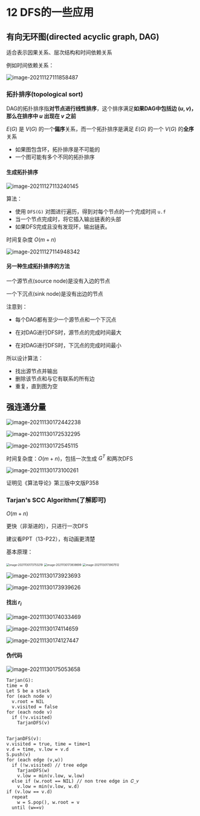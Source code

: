 # 12 DFS的一些应用

## 有向无环图(directed acyclic graph, DAG)

适合表示因果关系、层次结构和时间依赖关系

例如时间依赖关系：

![image-20211127111858487](images/image-20211127111858487.png)

### 拓扑排序(topological sort)

DAG的拓扑排序指**对节点进行线性排序**，这个排序满足**如果DAG中包括边 $(u,v)$，那么在排序中 $u$ 出现在 $v$ 之前**

$E(G)$ 是 $V(G)$ 的一个**偏序**关系，而一个拓扑排序是满足 $E(G)$ 的一个 $V(G)$ 的**全序**关系

* 如果图包含环，拓扑排序是不可能的
* 一个图可能有多个不同的拓扑排序

#### 生成拓扑排序

![image-20211127113240145](images/image-20211127113240145.png)

算法：

* 使用 `DFS(G)` 对图进行遍历，得到对每个节点的一个完成时间 `u.f`
* 当一个节点完成时，将它插入输出链表的头部
* 如果DFS完成且没有发现环，输出链表。

时间复杂度 $O(m+n)$

![image-20211127114948342](images/image-20211127114948342.png)

#### 另一种生成拓扑排序的方法

一个源节点(source node)是没有入边的节点

一个下沉点(sink node)是没有出边的节点

注意到：

* 每个DAG都有至少一个源节点和一个下沉点

* 在对DAG进行DFS时，源节点的完成时间最大
* 在对DAG进行DFS时，下沉点的完成时间最小

所以设计算法：

* 找出源节点并输出
* 删除该节点和与它有联系的所有边
* 重复，直到图为空

## 强连通分量

![image-20211130172442238](images/image-20211130172442238.png)

![image-20211130172532295](images/image-20211130172532295.png)

![image-20211130172545115](images/image-20211130172545115.png)

时间复杂度：$O(m+n)$，包括一次生成 $G^T$ 和两次DFS

![image-20211130173100261](images/image-20211130173100261.png)

证明见《算法导论》第三版中文版P358

### Tarjan's SCC Algorithm(了解即可)

$O(m+n)$

更快（非渐进的），只进行一次DFS

建议看PPT（13-P22），有动画更清楚

基本原理：

<img src="images/image-20211130173753219.png" alt="image-20211130173753219" style="zoom:50%;" />

<img src="images/image-20211130173838699.png" alt="image-20211130173838699" style="zoom:50%;" />

<img src="images/image-20211130173907512.png" alt="image-20211130173907512" style="zoom:50%;" />

![image-20211130173923693](images/image-20211130173923693.png)

![image-20211130173939626](images/image-20211130173939626.png)

#### 找出 $r_i$

![image-20211130174033469](images/image-20211130174033469.png)

![image-20211130174114659](images/image-20211130174114659.png)

![image-20211130174127447](images/image-20211130174127447.png)

#### 伪代码

![image-20211130175053658](images/image-20211130175053658.png)

```pseudocode
Tarjan(G):
time = 0
Let S be a stack
for (each node v)
  v.root = NIL
  v.visited = false
for (each node v)
  if (!v.visited)
    TarjanDFS(v)


TarjanDFS(v):
v.visited = true, time = time+1
v.d = time, v.low = v.d
S.push(v)
for (each edge (v,w))
  if (!w.visited) // tree edge
    TarjanDFS(w)
    v.low = min(v.low, w.low)
  else if (w.root == NIL) // non tree edge in 𝐶_𝑣
    v.low = min(v.low, w.d)
if (v.low == v.d)
  repeat
    w = S.pop(), w.root = v
  until (w==v)
```

